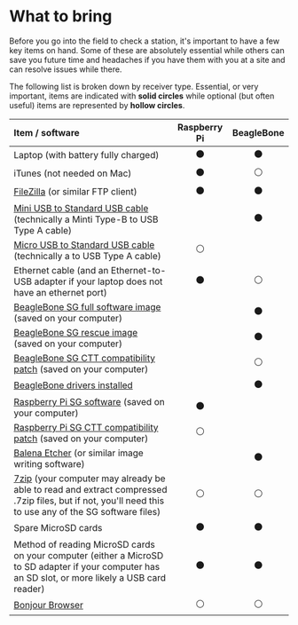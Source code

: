 # What to bring

Before you go into the field to check a station, it's important to have a few key items on hand. Some of these are absolutely essential while others can save you future time and headaches if you have them with you at a site and can resolve issues while there.

The following list is broken down by receiver type. Essential, or very important, items are indicated with **solid circles** while optional \(but often useful\) items are represented by **hollow circles**.

| **Item / software** | **Raspberry Pi** | **BeagleBone** |
| :--- | :---: | :---: |
| Laptop \(with battery fully charged\) | ⚫ | ⚫ |
| iTunes \(not needed on Mac\) | ⚫ | ⚪ |
| [FileZilla](https://filezilla-project.org/) \(or similar FTP client\) | ⚫ | ⚫ |
| [Mini USB to Standard USB cable](https://www.ugreenstore.com/product/mini-usb-cable/) \(technically a Minti Type-B to USB Type A cable\) |  | ⚫ |
| [Micro USB to Standard USB cable](https://www.ugreenstore.com/product/micro-usb-cable-charger/) \(technically a to USB Type A cable\) | ⚪ |  |
| Ethernet cable \(and an Ethernet-to-USB adapter if your laptop does not have an ethernet port\) | ⚫ | ⚪ |
| [BeagleBone SG full software image](https://public.sensorgnome.org/Beaglebone_Sensorgnome_Images/sensorgnome_image_2017-03-06_15-33-00.img.7z) \(saved on your computer\) |  | ⚫ |
| [BeagleBone SG rescue image](https://public.sensorgnome.org/Beaglebone_Sensorgnome_Images/sensorgnome_rescue_image_2017-03-06_15-33-00.img.7z) \(saved on your computer\) |  | ⚫ |
| [BeagleBone SG CTT compatibility patch](https://s3.amazonaws.com/media.celltracktech.com/sensorgnome/beaglebone/updates/2018-12-06_sensorgnome_beagle_ctt_update.tar.bz2) \(saved on your computer\) |  | ⚪ |
| [BeagleBone drivers installed](bbdrivers.md) |  | ⚫ |
| [Raspberry Pi SG software](https://public.sensorgnome.org/Raspberry_Pi_Sensorgnome/SGPI-2018-10-12_LIWIXI.ZIP) \(saved on your computer\) | ⚫ |  |
| [Raspberry Pi SG CTT compatibility patch](https://s3.amazonaws.com/media.celltracktech.com/sensorgnome/raspberry/2019-11-12-rpi_ctt_dongle.tar.bz2) \(saved on your computer\) | ⚪ |  |
| [Balena Etcher](https://www.balena.io/etcher/) \(or similar image writing software\) |  | ⚫ |
| [7zip](https://www.7-zip.org/) \(your computer may already be able to read and extract compressed .7zip files, but if not, you'll need this to use any of the SG software files\) | ⚪ | ⚪ |
| Spare MicroSD cards | ⚫ | ⚫ |
| Method of reading MicroSD cards on your computer \(either a MicroSD to SD adapter if your computer has an SD slot, or more likely a USB card reader\) | ⚫ | ⚫ |
| [Bonjour Browser](https://hobbyistsoftware.com/bonjourbrowser) | ⚪ | ⚪ |

